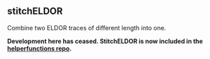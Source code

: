 ## stitchELDOR

Combine two ELDOR traces of different length into one.

**Development here has ceased. StitchELDOR is now included in the [helperfunctions repo](https://github.com/lcts/helperfunctions/tree/devel "devel branch").**
